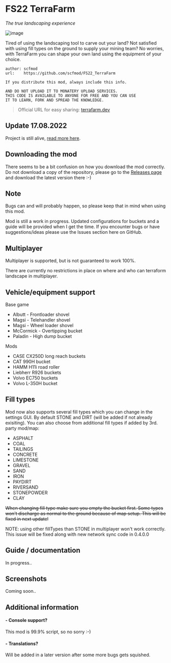 # FS22 TerraFarm

*The true landscaping experience*

![image](https://user-images.githubusercontent.com/45406107/147886066-0ae096f8-6c55-4477-a00d-80b3b47823c6.png)

Tired of using the landscaping tool to carve out your land? Not satisfied with using fill types on the ground to supply your mining team? No worries, with TerraFarm you can shape your own land using the equipment of your choice.

```
author: scfmod
url:    https://github.com/scfmod/FS22_TerraFarm

If you distribute this mod, always include this info.

AND DO NOT UPLOAD IT TO MONATERY UPLOAD SERVICES.
THIS CODE IS AVAILABLE TO ANYONE FOR FREE AND YOU CAN USE
IT TO LEARN, FORK AND SPREAD THE KNOWLEDGE.
```

> Official URL for easy sharing: [terrafarm.dev](https://terrafarm.dev)

## Update 17.08.2022

Project is still alive, [read more here](https://github.com/scfmod/FS22_TerraFarm/issues/65).

## Downloading the mod

There seems to be a bit confusion on how you download the mod correctly.
Do not download a copy of the repository, please go to the [Releases page](https://github.com/scfmod/FS22_TerraFarm/releases) and download the latest version there :-)

## Note
Bugs can and will probably happen, so please keep that in mind when using this mod.

Mod is still a work in progress. Updated configurations for buckets and a guide will be provided when I get the time. If you encounter bugs or have suggestions/ideas please use the Issues section here on GitHub.

## Multiplayer
Multiplayer is supported, but is not guaranteed to work 100%.

There are currently no restrictions in place on where and who can terraform landscape in multiplayer.

## Vehicle/equipment support
Base game
- Albutt - Frontloader shovel
- Magsi - Telehandler shovel
- Magsi - Wheel loader shovel
- McCormick - Overtipping bucket
- Paladin - High dump bucket

Mods
- CASE CX250D long reach buckets
- CAT 990H bucket
- HAMM H11i road roller
- Liebherr R926 buckets
- Volvo EC750 buckets
- Volvo L-350H bucket

## Fill types
Mod now also supports several fill types which you can change in the settings GUI.
By default STONE and DIRT (will be added if not already exisiting).
You can also choose from additional fill types if added by 3rd. party mod/map:
- ASPHALT
- COAL
- TAILINGS
- CONCRETE
- LIMESTONE
- GRAVEL
- SAND
- IRON
- PAYDIRT
- RIVERSAND
- STONEPOWDER
- CLAY

~~When changing fill type make sure you empty the bucket first. Some types won't discharge as normal to the ground because of map setup. This will be fixed in next update!~~

NOTE: using other fillTypes than STONE in multiplayer won't work correctly. This issue will be fixed along with new network sync code in 0.4.0.0

## Guide / documentation

In progress..

## Screenshots

Coming soon..

## Additional information

#### - **Console support?**
This mod is 99.9% script, so no sorry :-)

#### - **Translations?**
Will be added in a later version after some more bugs gets squished.

